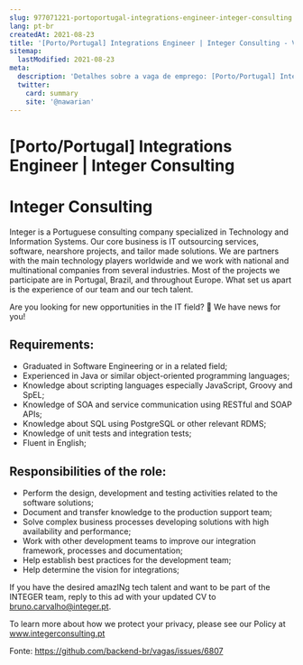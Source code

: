 ```yaml
---
slug: 977071221-portoportugal-integrations-engineer-integer-consulting
lang: pt-br
createdAt: 2021-08-23
title: '[Porto/Portugal] Integrations Engineer | Integer Consulting - Vaga de Emprego'
sitemap:
  lastModified: 2021-08-23
meta:
  description: 'Detalhes sobre a vaga de emprego: [Porto/Portugal] Integrations Engineer | Integer Consulting'
  twitter:
    card: summary
    site: '@nawarian'
---
```


# [Porto/Portugal] Integrations Engineer | Integer Consulting

# Integer Consulting
Integer is a Portuguese consulting company specialized in Technology and Information Systems. Our core business is IT outsourcing services, software, nearshore projects, and tailor made solutions. We are partners with the main technology players worldwide and we work with national and multinational companies from several industries. Most of the projects we participate are in Portugal, Brazil, and throughout Europe. What set us apart is the experience of our team and our tech talent.

Are you looking for new opportunities in the IT field? 👀 We have news for you!

## Requirements:
- Graduated in Software Engineering or in a related field;
- Experienced in Java or similar object-oriented programming languages;
- Knowledge about scripting languages especially JavaScript, Groovy and SpEL;
- Knowledge of SOA and service communication using RESTful and SOAP APIs;
- Knowledge about SQL using PostgreSQL or other relevant RDMS;
- Knowledge of unit tests and integration tests;
- Fluent in English;

## Responsibilities of the role:
- Perform the design, development and testing activities related to the software solutions;
- Document and transfer knowledge to the production support team;
- Solve complex business processes developing solutions with high availability and performance;
- Work with other development teams to improve our integration framework, processes and documentation;
- Help establish best practices for the development team;
- Help determine the vision for integrations;

If you have the desired amazINg tech talent and want to be part of the INTEGER team, reply to this ad with your updated CV to bruno.carvalho@integer.pt.

To learn more about how we protect your privacy, please see our Policy at www.integerconsulting.pt



Fonte: https://github.com/backend-br/vagas/issues/6807